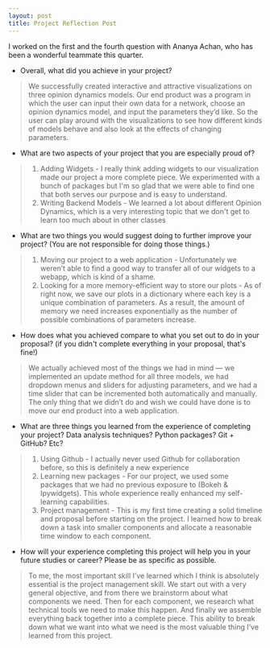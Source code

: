```yaml
---
layout: post
title: Project Reflection Post 
---
```


I worked on the first and the fourth question with Ananya Achan, who has been a wonderful teammate this quarter. 

- Overall, what did you achieve in your project? 

> We successfully created interactive and attractive visualizations on three opinion dynamics models. Our end product was a program in which the user can input their own data for a network, choose an opinion dynamics model, and input the parameters they’d like. So the user can play around with the visualizations to see how different kinds of models behave and also look at the effects of changing parameters.

- What are two aspects of your project that you are especially proud of? 

> 1. Adding Widgets - I really think adding widgets to our visualization made our project a more complete piece. We experimented with a bunch of packages but I'm so glad that we were able to find one that both serves our purpose and is easy to understand. 
> 2. Writing Backend Models - We learned a lot about different Opinion Dynamics, which is a very interesting topic that we don't get to learn too much about in other classes 

- What are two things you would suggest doing to further improve your project? (You are not responsible for doing those things.) 

> 1. Moving our project to a web application -  Unfortunately we weren’t able to find a good way to transfer all of our widgets to a webapp, which is kind of a shame. 
> 2. Looking for a more memory-efficient way to store our plots - As of right now, we save our plots in a dictionary where each key is a unique combination of parameters. As a result, the amount of memory we need increases exponentially as the number of possible combinations of parameters increase. 

- How does what you achieved compare to what you set out to do in your proposal? (if you didn't complete everything in your proposal, that's fine!)

> We actually achieved most of the things we had in mind — we implemented an update method for all three models, we had dropdown menus and sliders for adjusting parameters, and we had a time slider that can be incremented both automatically and manually. The only thing that we didn’t do and wish we could have done is to move our end product into a web application. 

- What are three things you learned from the experience of completing your project? Data analysis techniques? Python packages? Git + GitHub? Etc? 

> 1. Using Github - I actually never used Github for collaboration before, so this is definitely a new experience
> 2. Learning new packages - For our project, we used some packages that we had no previous exposure to (Bokeh & Ipywidgets). This whole experience really enhanced my self-learning capabilities.
> 3. Project management -  This is my first time creating a solid timeline and proposal before starting on the project. I learned how to break down a task into smaller components and allocate a reasonable time window to each component. 

- How will your experience completing this project will help you in your future studies or career? Please be as specific as possible. 

> To me, the most important skill I’ve learned which I think is absolutely essential is the project management skill. We start out with a very general objective, and from there we brainstorm about what components we need. Then for each component, we research what technical tools we need to make this happen. And finally we assemble everything back together into a complete piece. This ability to break down what we want into what we need is the most valuable thing I’ve learned from this project. 
